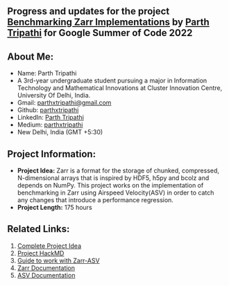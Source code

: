 ## Progress and updates for the project [Benchmarking Zarr Implementations](https://summerofcode.withgoogle.com/programs/2022/projects/qa93Xk9L) by [Parth Tripathi](https://github.com/parthxtripathi/) for Google Summer of Code 2022

## About Me:

- Name: Parth Tripathi
- A 3rd-year undergraduate student pursuing a major in Information Technology and Mathematical Innovations at Cluster Innovation Centre, University Of Delhi, India.
- Gmail: [parthxtripathi@gmail.com](parthxtripathi@gmail.com)
- Github: [parthxtripathi](https://github.com/parthxtripathi)
- LinkedIn: [Parth Tripathi](https://www.linkedin.com/in/parth-tripathi-689506202/)
- Medium: [parthxtripathi](https://medium.com/@parthxtripathi)
- New Delhi, India (GMT +5:30)

## Project Information:
- **Project Idea:** Zarr is a format for the storage of chunked, compressed, N-dimensional arrays that is inspired by HDF5, h5py and bcolz and depends on NumPy. This project works on the implementation of benchmarking in Zarr using Airspeed Velocity(ASV) in order to catch any changes that introduce a performance regression.
- **Project Length:** 175 hours

## Related Links:
1. [Complete Project Idea](https://summerofcode.withgoogle.com/programs/2022/projects/qa93Xk9L)
2. [Project HackMD](https://hackmd.io/TfAoFELyRMapjQqo3t5XnQ?view)
3. [Guide to work with Zarr-ASV](https://hackmd.io/uNr_pyaCRiyjBmmoDjvtHg)
4. [Zarr Documentation](https://zarr.readthedocs.io/en/stable/)
5. [ASV Documentation](https://asv.readthedocs.io/en/stable/)
 